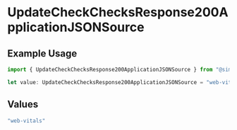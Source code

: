 # UpdateCheckChecksResponse200ApplicationJSONSource

## Example Usage

```typescript
import { UpdateCheckChecksResponse200ApplicationJSONSource } from "@simplesagar/vercel/models/updatecheckop.js";

let value: UpdateCheckChecksResponse200ApplicationJSONSource = "web-vitals";
```

## Values

```typescript
"web-vitals"
```